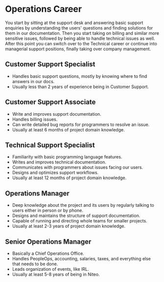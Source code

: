 # Operations Career

You start by sitting at the support desk and answering basic support enquiries by understanding the users' questions and finding solutions for them in our documentation. Then you start taking on billing and similar more sensitive issues, followed by being able to handle technical issues as well. After this point you can switch over to the Technical career or continue into managerial support positions, finally taking over company management.

## Customer Support Specialist

* Handles basic support questions, mostly by knowing where to find answers in our docs.
* Usually less than 2 years of experience being in Customer Support.

## Customer Support Associate

* Write and improves support documentation.
* Handles billing issues.
* Can write detailed bug reports for programmers to resolve an issue.
* Usually at least 6 months of project domain knowledge.

## Technical Support Specialist

* Familiarity with basic programming language features.
* Writes and improves technical documentation.
* Communicates with programmers about issues facing our users.
* Designs and optimizes support workflows.
* Usually at least 12 months of project domain knowledge.

## Operations Manager

* Deep knowledge about the project and its users by regularly talking to users either in person or by phone. 
* Designs and maintains the structure of support documentation.
* Capable of running and directing whole teams for smaller projects.
* Usually at least 2-3 years of project domain knowledge.

## Senior Operations Manager

* Basically a Chief Operations Office.
* Handles PeopleOps, accounting, salaries, taxes, and everything else that needs to be done.
* Leads organization of events, like IRL. 
* Usually at least 5-8 years of being in Niteo.

